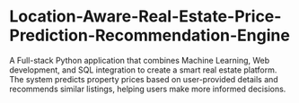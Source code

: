 # Location-Aware-Real-Estate-Price-Prediction-Recommendation-Engine
A Full-stack Python application that combines Machine Learning, Web development, and SQL integration to create a smart real estate platform. The system predicts property prices based on user-provided details and recommends similar listings, helping users make more informed decisions.
